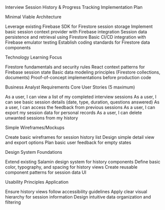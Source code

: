 Interview Session History & Progress Tracking Implementation Plan

Minimal Viable Architecture

Leverage existing Firebase SDK for Firestore session storage
Implement basic session context provider with Firebase integration
Session data persistence and retrieval using Firestore
Basic CI/CD integration with Firebase emulator testing
Establish coding standards for Firestore data components

Technology Learning Focus

Firestore fundamentals and security rules
React context patterns for Firebase session state
Basic data modeling principles (Firestore collections, documents)
Proof-of-concept implementations before production code

Business Analyst Requirements
Core User Stories (5 maximum)

As a user, I can view a list of my completed interview sessions
As a user, I can see basic session details (date, type, duration, questions answered)
As a user, I can access the feedback from previous sessions
As a user, I can export my session data for personal records
As a user, I can delete unwanted sessions from my history

Simple Wireframes/Mockups

Create basic wireframes for session history list
Design simple detail view and export options
Plan basic user feedback for empty states

Design System Foundations

Extend existing Salamin design system for history components
Define basic color, typography, and spacing for history views
Create reusable component patterns for session data UI

Usability Principles Application

Ensure history views follow accessibility guidelines
Apply clear visual hierarchy for session information
Design intuitive data organization and filtering